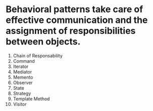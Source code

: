 # Behavioral patterns take care of effective communication and the assignment of responsibilities between objects.

1. Chain of Responsability  
2. Command  
3. Iterator  
4. Mediator  
5. Memento  
6. Observer
7. State
8. Strategy
9. Template Method
10. Visitor
